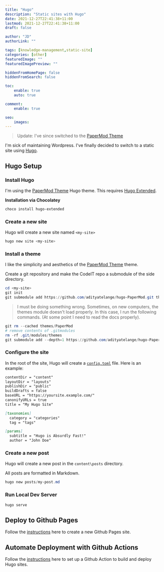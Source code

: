 ```yaml
---
title: "Hugo"
description: "Static sites with Hugo"
date: 2021-12-27T22:41:38+11:00
lastmod: 2021-12-27T22:41:38+11:00
draft: false

author: "JD"
authorLink: ""

tags: [knowledge-management,static-site]
categories: [other]
featuredImage: ""
featuredImagePreview: ""

hiddenFromHomePage: false
hiddenFromSearch: false

toc:
    enable: true
    auto: true

comment:
    enable: true

seo:
    images:
---
```


> Update: I've since switched to the [PaperMod Theme](https://github.com/adityatelange/hugo-PaperMod)

I'm sick of maintaining Wordpress. I've finally decided to switch to a static site using [Hugo](https://gohugo.io/).

## Hugo Setup

### Install Hugo

I'm using the [PaperMod Theme](https://github.com/adityatelange/hugo-PaperMod) Hugo theme. This requires [Hugo Extended](https://community.chocolatey.org/packages/hugo-extended).

**Installation via Chocolatey**
```powershell
choco install hugo-extended
```

### Create a new site

Hugo will create a new site named `<my-site>`
```powershell
hugo new site <my-site>
```

### Install a theme
I like the simplicity and aesthetics of the [PaperMod Theme](https://github.com/adityatelange/hugo-PaperMod) theme.

Create a git repository and make the CodeIT repo a submodule of the side directory.
```powershell
cd <my-site>
git init
git submodule add https://github.com/adityatelange/hugo-PaperMod.git themes/PaperMod
```

> I must be doing something wrong. Sometimes, on new computers, the themes module doesn't load properly. In this case, I run the following commands. (At some point I need to read the docs properly).

```powershell
git rm --cached themes/PaperMod
# remove contents of .gitmodules
rm -rf .git/modules/themes
git submodule add --depth=1 https://github.com/adityatelange/hugo-PaperMod.git themes/PaperMod
```

### Configure the site



In the root of the site, Hugo will create a [`config.toml`](https://gohugo.io/getting-started/configuration/) file. Here is an example:
```markdown
contentDir = "content"
layoutDir = "layouts"
publishDir = "public"
buildDrafts = false
baseURL = "https://yoursite.example.com/"
canonifyURLs = true
title = "My Hugo Site"

[taxonomies]
  category = "categories"
  tag = "tags"

[params]
  subtitle = "Hugo is Absurdly Fast!"
  author = "John Doe"
```
### Create a new post

Hugo will create a new post in the `content\posts` directory.

All posts are formatted in Markdown.

```powershell
hugo new posts/my-post.md
```

### Run Local Dev Server

```powershell
hugo serve
```

## Deploy to Github Pages
Follow the [instructions](https://pages.github.com/) here to create a new Github Pages site.

## Automate Deployment with Github Actions
Follow the [instructions](https://gohugo.io/hosting-and-deployment/hosting-on-github/#build-hugo-with-github-action) here to set up a Github Action to build and deploy Hugo sites.